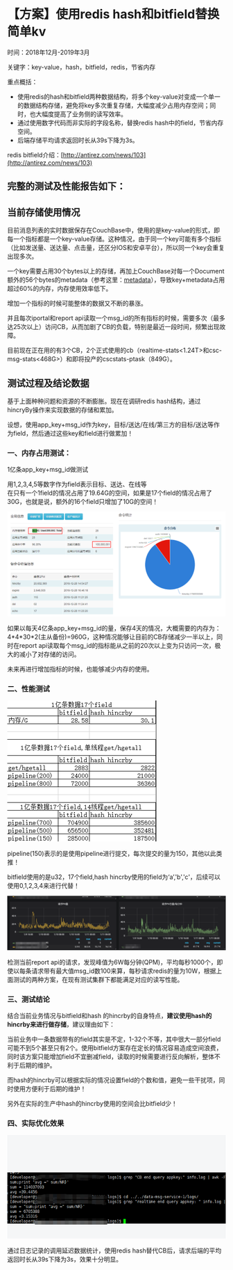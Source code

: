 # 【方案】使用redis hash和bitfield替换简单kv

时间：2018年12月-2019年3月

关键字：key-value，hash，bitfield，redis，节省内存

重点概括：

* 使用redis的hash和bitfield两种数据结构，将多个key-value对变成一个单一的数据结构存储，避免将key多次重复存储，大幅度减少占用内存空间；同时，也大幅度提高了业务侧的读写效率。
* 通过使用数字代码而非实际的字段名称，替换redis hash中的field，节省内存空间。
* 后端存储平均请求返回时长从39s下降为3s。

redis bitfield介绍：[http://antirez.com/news/103](http://antirez.com/news/103)

## 完整的测试及性能报告如下：

## 当前存储使用情况

目前消息列表的实时数据保存在CouchBase中，使用的是key-value的形式，即每一个指标都是一个key-value存储。这种情况，由于同一个key可能有多个指标（比如发送量、送达量、点击量，还区分IOS和安卓平台），所以同一个key会重复出现多次。

一个key需要占用30个bytes以上的存储，再加上CouchBase对每一个Document额外的56个bytes的metadata（参考这里：[metadata](https://developer.couchbase.com/documentation/server/3.x/admin/Concepts/bp-sizingGuidelines.html)），导致key+metadata占用超过60%的内存，内存使用效率低下。

增加一个指标的时候可能整体的数据又不断的暴涨。

并且每次iportal和report api读取一个msg\_id的所有指标的时候，需要多次（最多达25次以上）访问CB，从而加剧了CB的负载，特别是最近一段时间，频繁出现故障。

目前现在正在用的有3个CB，2个正式使用的cb（realtime-stats&lt;1.24T&gt;和csc-msg-stats&lt;468G&gt;）和即将投产的cscstats-ptask（849G）。

## 测试过程及结论数据

基于上面种种问题和资源的不断膨胀。现在在调研redis hash结构，通过hincryBy操作来实现数据的存储和累加。

设想，使用app\_key+msg\_id作为key，目标/送达/在线/第三方的目标/送达等作为field，然后通过这些key和field进行做累加！

### 一、内存占用测试： <a id="id-&#x6D88;&#x606F;&#x5217;&#x8868;&#x5B58;&#x50A8;&#x670D;&#x52A1;cb&#x5207;&#x6362;redis&#x65B9;&#x6848;&#x6D4B;&#x8BD5;-&#x4E00;&#x3001;&#x5185;&#x5B58;&#x5360;&#x7528;&#x6D4B;&#x8BD5;&#xFF1A;"></a>

1亿条app\_key+msg\_id做测试

用1,2,3,4,5等数字作为field表示目标、送达、在线等  
在只有一个1field的情况占用了19.64G的空间，如果是17个field的情况占用了30G，也就是说，额外的16个field只增加了10G的空间！

![](../.gitbook/assets/redis-bitfield01.png)

如果以每天4亿条app\_key+msg\_id的量，保存4天的情况，大概需要的内存为：4\*4\*30\*2\(主从备份\)=960G，这种情况能够让目前的CB存储减少一半以上，同时在report api读取每个msg\_id的指标能从之前的20次以上变为只访问一次，极大的减小了对存储的访问。

未来再进行增加指标的时候，也能够减少内存的使用。

### 二、性能测试 <a id="id-&#x6D88;&#x606F;&#x5217;&#x8868;&#x5B58;&#x50A8;&#x670D;&#x52A1;cb&#x5207;&#x6362;redis&#x65B9;&#x6848;&#x6D4B;&#x8BD5;-&#x4E8C;&#x3001;&#x6027;&#x80FD;&#x6D4B;&#x8BD5;"></a>

![](../.gitbook/assets/redis-bitfield01-import.png)

pipeline\(150\)表示的是使用pipeline进行提交，每次提交的量为150，其他以此类推！

bitfield使用的是u32，17个field,hash hincrby使用的field为‘a’,'b','c'，后续可以使用0,1,2,3,4来进行代替！

![](../.gitbook/assets/redis-bitfield-03-import.png)

检测当前report api的请求，发现峰值为6W每分钟\(QPM\)，平均每秒1000个，即使以每条请求带有最大值msg\_id数100来算，每秒请求redis的量为10W，根据上面测试的两种方案，在现有测试集群下都能满足对应的读写性能。

### 三、测试结论 <a id="id-&#x6D88;&#x606F;&#x5217;&#x8868;&#x5B58;&#x50A8;&#x670D;&#x52A1;cb&#x5207;&#x6362;redis&#x65B9;&#x6848;&#x6D4B;&#x8BD5;-&#x4E09;&#x3001;&#x7ED3;&#x8BBA;"></a>

结合当前业务情况与bitfield和hash 的hincrby的自身特点，**建议使用hash的hincrby来进行做存储**，建议理由如下：

当前业务中一条数据带有的field其实是不定，1-32个不等，其中很大一部分field可能不到5个甚至只有2个。使用bitfield方案存在定长的情况容易造成空间浪费，同时该方案只能增加field不宜删减field，读取的时候需要进行反向解析，整体不利于后期的维护。

而hash的hincrby可以根据实际的情况设置field的个数和值，避免一些干扰项，同时使用方便利于后期的维护！

另外在实际的生产中hash的hincrby使用的空间会比bitfield少！

### 四、实际优化效果

![](../.gitbook/assets/redis-bitfield-hash-04-import.png)

通过日志记录的调用延迟数据统计，使用redis hash替代CB后，请求后端的平均返回时长从39s下降为3s，效果十分明显。

